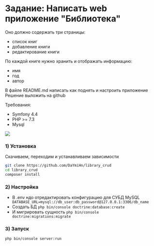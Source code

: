 # Задание: Написать web приложение "Библиотека"
Оно должно содержать три страницы:
* список книг
* добавление книги
* редактирование книги

По каждой книге нужно хранить и отображать информацию:
* имя
* год
* автор

В файле README.md написать как поднять и настроить приложение
Решение выложить на github

Требования:
* Symfony 4.4
* PHP >= 7.3
* Mysql

![](https://i.yapx.ru/GZ415.gif)

### 1) Установка

Скачиваем, переходим и устанавливаем зависимости 

```sh
git clone https://github.com/DaYmiHn/library_crud
cd library_crud
composer install
```
### 2) Настройка
- В .env ндо отредактировать конфигурацию для СУБД MySQL
``` DATABASE_URL=mysql://db_user:db_password@127.0.0.1:3306/db_name```
- Создать БД
``` php bin/console doctrine:database:create ```
- И мигрировать сущность
``` php bin/console doctrine:migrations:migrate ```




### 3) Запуск
```sh
php bin/console server:run
```



